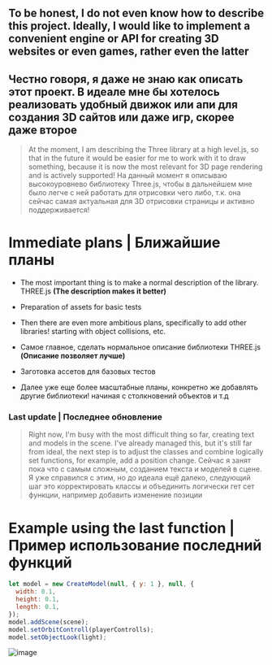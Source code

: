 ## To be honest, I do not even know how to describe this project. Ideally, I would like to implement a **convenient engine or API for creating 3D websites or even games**, rather even the latter
## Честно говоря, я даже не знаю как описать этот проект. В идеале мне бы хотелось реализовать **удобный движок или апи для создания 3D сайтов или даже игр**, скорее даже второе

> At the moment, I am describing the Three library at a high level.js, so that in the future it would be easier for me to work with it to draw something, because it is now the most relevant for 3D page rendering and is actively supported!
> На данный момент я описываю высокоуровнево  библиотеку Three.js, чтобы в дальнейшем мне было легче с ней работать для отрисовки чего либо, т.к. она сейчас самая актуальная для 3D отрисовки страницы и активно поддерживается! 

# **Immediate plans | Ближайшие планы**
- The most important thing is to make a normal description of the library. THREE.js **(The description makes it better)**
- Preparation of assets for basic tests
- Then there are even more ambitious plans, specifically to add other libraries! starting with object collisions, etc.

- Самое главное, сделать нормальное описание библиотеки THREE.js **(Описание позволяет лучше)**
- Заготовка ассетов для базовых тестов
- Далее уже еще более масштабные планы, конкретно же добавлять другие библиотеки! начиная с столкновений объектов и т.д

### Last update | Последнее обновление 

> Right now, I'm busy with the most difficult thing so far, creating text and models in the scene. I've already managed this, but it's still far from ideal, the next step is to adjust the classes and combine logically set functions, for example, add a position change.
> Cейчас я занят пока что с самым сложным, созданием текста и моделей в сцене. Я уже справился с этим, но до идеала ещё далеко, следующий шаг это корректировать классы и объединить логически гет сет функции, например добавить изменение позиции

# Example using the last function | Пример использование последний функций

```javascript
let model = new CreateModel(null, { y: 1 }, null, {
  width: 0.1,
  height: 0.1,
  length: 0.1,
});
model.addScene(scene);
model.setOrbitControll(playerControlls);
model.setObjectLook(light);
```

![image](https://github.com/user-attachments/assets/b877391b-a89c-4888-bc8a-df4d4f0f7028)
